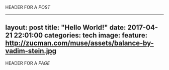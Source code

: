 HEADER FOR A *POST*

---
layout: post
title:  "Hello World!"
date:   2017-04-21 22:01:00
categories: tech
image:
  feature: http://zucman.com/muse/assets/balance-by-vadim-stein.jpg
---


HEADER FOR A *PAGE*
